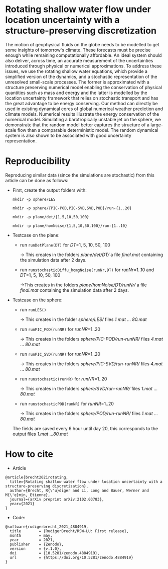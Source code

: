 # Rotating shallow water flow under location uncertainty with a structure-preserving discretization

The motion of geophysical fluids on the globe needs to be modelled to get some insights of tomorrow's climate. These forecasts must be precise enough while remaining computationally affordable. An ideal system should also deliver, across time, an accurate measurement of the uncertainties introduced through physical or numerical approximations. 
To address these issues, we use the rotating shallow water equations, which provide a simplified version of the dynamics, and a stochastic representation of the unresolved small-scale processes. The former is approximated with a structure preserving numerical model enabling the conservation of physical quantities such as mass and energy and 
the latter is modelled by the location uncertainty framework that relies on stochastic transport and has the great advantage to be energy conserving. 
Our method can directly be used in existing dynamical cores of global numerical weather prediction and climate models. Numerical results illustrate the energy conservation of the numerical model. Simulating a barotropically unstable jet on the sphere, we demonstrate that the random model better captures the structure of a large-scale flow than a comparable deterministic model. The random dynamical system is also shown to be associated with good uncertainty representation.


# Reproducibility

Reproducing similar data (since the simulations are stochastic) from this article can be done as follows:

 - First, create the output folders with:

	`mkdir -p sphere/LES`

	`mkdir -p sphere/{PIC-POD,PIC-SVD,SVD,POD}/run-{1..20}`

	`mkdir -p plane/det/{1,5,10,50,100}`

	`mkdir -p plane/homNoise/{1,5,10,50,100}/run-{1..10}`

 - Testcase on the plane: 
	 - run `runDetPlane(DT)` for *DT*=1, 5, 10, 50, 100 

		 -> This creates in the folders *plane/det/DT/* a file *final.mat* containing the simulation data after 2 days.
	- run `runstochasticDiffu_homgNoise(runNr,DT)`  for *runNr*=1..10 and *DT*=1, 5, 10, 50, 100 
	
		->This creates in the folders *plane/homNoise/DT/runNr/*  a file *final.mat* containing the simulation data after 2 days.
- Testcase on the sphere:
	- run `runLES()` 
	
		-> This creates in the folder *sphere/LES/* files *1.mat* ... *80.mat*
	- run `runPIC_POD(runNR)` for *runNR*=1..20 
	
		-> This creates in the folders *sphere/PIC-POD/run-runNR/* files *4.mat* ... *80.mat*
	- run `runPIC_SVD(runNR)` for *runNR*=1..20 
	
		-> This creates in the folders *sphere/PIC-SVD/run-runNR/* files *4.mat* ... *80.mat*
	- run `runstochastic(runNR)` for *runNR*=1..20 
	
		-> This creates in the folders *sphere/SVD/run-runNR/* files *1.mat* ... *80.mat*
	- run `runstochasticPOD(runNR)` for *runNR*=1..20 
	
		-> This creates in the folders *sphere/POD/run-runNR/* files *1.mat* ... *80.mat*
	
	The fields are saved every 6 hour until day 20, this corresponds to the output files *1.mat* ...*80.mat*
	


# How to cite 
- Article 


```
@article{brecht2021rotating,
  title={Rotating shallow water flow under location uncertainty with a structure-preserving discretization},
  author={Brecht, R{\"u}diger and Li, Long and Bauer, Werner and M{\'e}min, Etienne},
  journal={arXiv preprint arXiv:2102.03783},
  year={2021}
}
```

- Code:


```
@software{rudigerbrecht_2021_4884919,
  title        = {RudigerBrecht/RSW-LU: First release},
  month        = may,
  year         = 2021,
  publisher    = {Zenodo},
  version      = {v.1.0},
  doi          = {10.5281/zenodo.4884919},
  url          = {https://doi.org/10.5281/zenodo.4884919}
}
```

